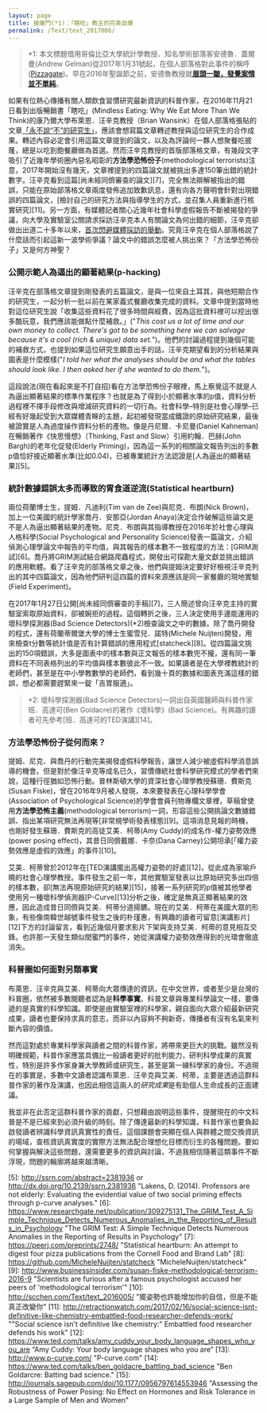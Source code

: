 ```yaml
---
layout: page
title: 披蕯門(*1)：「瞎吃」教主的完美自爆
permalink: /Text/text_2017006/
---
```


> \*1: 本文標題借用哥倫比亞大學統計學教授、知名學術部落客安德魯．蓋爾曼(Andrew Gelman)從2017年1月31號起，在個人部落格對此事件的稱呼([Pizzagate][1])。早在2016年聖誕節之前，安德魯教授就[**眉頭一皺，發覺案情並不單純**][2]。

如果有位熱心傳播有關人類飲食習慣研究最新資訊的科普作家，在2016年11月21日看到出版暢銷書「瞎吃」(Mindless Eating: Why We Eat More Than We Think)的康乃爾大學布萊恩．汪辛克教授（Brian Wansink）在個人部落格張貼的文章[「永不說“不”的研究生」][3]，應該會想寫篇文章轉述教授與這位研究生的合作成果。轉述內容必定會引用這篇文章提到的論文，以及為評論何一夥人想聚餐吃披蕯，總是以吃到飽餐廳做為首選。然而汪辛克教授的首版部落格文章，有幾段文字吸引了近幾年學術圈內惡名昭彰的**方法學恐怖份子**(methodological terrorists)注意，2017年開始沒有幾天，文章裡提到的四篇論文就被挑出多達150筆出錯的統計數字。汪辛克看到這篇[尚未經同儕審查的論文][7]，完全無法辯解被指出的錯誤，只能在原始部落格文章兩度發佈追加致歉訊息，還有向各方聲明會針對出現錯誤的四篇論文，[檢討自己的研究方法與指導學生的方式，並召集人員重新進行核實研究][11]。另一方面，有媒體記者關心近幾年社會科學虛假報告不斷被揭發的爭議，向大學及實驗室公關請求採訪汪辛克本人有關論文為何出錯的細節，汪辛克卻做出出道二十多年以來，[首次閃避媒體採訪的舉動][4]。究竟汪辛克在個人部落格說了什麼話而引起這新一波學術爭議？論文中的錯誤怎麼被人挑出來？「方法學恐怖份子」又是何方神聖？  

### 公開示範人為逼出的顯著結果(p-hacking)

汪辛克在部落格文章提到剛發表的五篇論文，是與一位來自土耳其，與他短期合作的研究生，一起分析一批以前在某家義式餐廳收集完成的資料。文章中提到當時他對這位研究生說「收集這些資料花了很多時間與經費，因為這批資料裡可以挖出很多酷玩意，我們應該能做點什麼補救。」("*This cost us a lot of time and our own money to collect. There's got to be something here we can salvage because it's a cool (rich & unique) data set.*")。他們的討論過程提到幾個可能的補救方式，也提到如果這位研究生願意出手的話，汪辛克期望看到的分析結果與圖表是什麼模樣("*I told her what the analyses should be and what the tables should look like. I then asked her if she wanted to do them.*")。  

這段說法(現在看起來是不打自招)看在方法學恐怖份子眼裡，馬上察覺這不就是人為逼出顯著結果的標準作業程序？也就是為了得到小於顯著水準的p值，資料分析過程裡不擇手段修改與增減研究資料的一切行為。社會科學–特別是社會心理學–已經有好幾起受到大眾媒體青睞的主題，起初被發現當成鐵證的原始研究結果，最後被證實是人為過度操作資料分析的產物。像是丹尼爾．卡尼曼(Daniel Kahneman)在暢銷著作《快思慢想》（Thinking, Fast and Slow）引用約翰．巴赫(John Bargh)的老年化促發(Elderly Priming)，因為這一系列的相關論文報告列出的多數p值恰好接近顯著水準(比如0.04)，已被專業統計方法認證是[人為逼出的顯著結果][5]。

### 統計數據錯誤太多而導致的胃食道逆流(Statistical heartburn)

兩位荷蘭博士生，提姆．凡迪利(Tim van de Zee)與尼克．布朗(Nick Brown)，加上一位美國的統計學家喬丹．安那亞(Jordan Anaya)決定合作破解這些論文是不是人為逼出顯著結果的產物。尼克．布朗與其指導教授在2016年於社會心理與人格科學(Social Psychological and Personality Science)發表一篇論文，介紹偵測心理學論文中報告的平均值，與其報告的樣本數不一致程度的方法：[GRIM測試][6]。喬丹將GRIM測試結合網路爬蟲程式，開發出可探勘大量文獻並挑出錯誤的應用軟體。看了汪辛克的部落格文章之後，他們與提姆決定要好好檢視汪辛克列出的其中四篇論文，因為他們研判這四篇的資料來源應該是同一家餐廳的現地實驗(Field Experiment)。

在2017年1月27日公開[尚未經同儕審查的手稿][7]，三人簡述曾向汪辛克主持的實驗室索取原始資料，卻被婉拒的過程。這個轉折之後，三人決定使用手邊能運用的壞科學探測器(Bad Science Detectors)(*2)檢查論文之中的數據。除了喬丹開發的程式，還有荷蘭蒂爾堡大學的博士生蜜雪兒．諾特(Michele Nuijten)開發，用來檢查t分數等統計值是否有計算錯誤的應用程式[statcheck][8]。從四篇論文挑出的150項錯誤，大多是圖表中的樣本數與正文報告的樣本數兜不攏，還有同一筆資料在不同表格列出的平均值與樣本數彼此不一致。如果讀者是在大學裡教統計的老師們，甚至是在中小學教數學的老師們，看到幾十頁的數據和圖表充滿這樣的錯誤，想必都需要趕緊來一錠「吉胃服適」。

> \*2: 壞科學探測器(Bad Science Detectors)一詞出自英國醫師與科普作家班．高達可(Ben Goldacre)的著作《壞科學》(Bad Science)。有興趣的讀者可先參考[班．高達可的TED演講][14]。

### 方法學恐怖份子從何而來？
提姆、尼克、與喬丹的行動完美揭發虛假科學報告，讓世人減少被虛假科學消息誤導的機會。但是對於像汪辛克等成名已久，習慣傳統社會科學研究模式的學者們來說，這種行徑猶如恐怖行動。普林斯頓大學的資深社會心理學教授蘇珊．費斯克(Susan Fiske)，曾在2016年9月被人發現，本來要發表在心理科學學會(Association of Psychological Science)的學會會員刊物專欄文章裡，草稿曾使用**方法學恐怖主義**(methodological terrorism)一詞，形容這些公開挑論文數據錯誤、指出某項研究無法再現等[非常規學術發表樣態][9]。這項消息見報的時機，也剛好發生蘇珊．費斯克的高徒艾美．柯蒂(Amy Cuddy)的成名作-權力姿勢效應(power posing effect)，其昔日同儕戴娜．卡奈(Dana Carney)公開坦承[「權力姿勢效應是虛假的效應」的事件][10]。  
  
艾美．柯蒂曾於2012年在[TED演講擺出高權力姿勢的好處][12]，從此成為家喻戶曉的社會心理學教授。事件發生之前一年，其他實驗室發表以比原始研究多出四倍的樣本數，卻[無法再現原始研究的結果][15]，接著一系列研究的p值被其他學者使用另一種壞科學偵測器[P-Curve][13]分析之後，確定是無真正顯著結果的效應，因此造成昔日同儕與艾美．柯蒂分道揚鑣。現在的艾美．柯蒂在美國大眾的形象，有些像南韓世越號事件發生之後的朴瑾惠，有興趣的讀者可留意[演講影片][12]下方的討論留言，看到近幾個月要求影片下架與支持艾美．柯蒂的意見相互交鋒。也許那一天發生類似閏蜜門的事件，她從演講權力姿勢效應得到的光環會徹底消失。  

### 科普圈如何面對另類事實

布萊恩．汪辛克與艾美．柯蒂向大眾傳達的資訊，在中文世界，或者至少是台灣的科普圈，依然被多數閱聽者認為是**科學事實**。科普文章與專業科學論文一樣，要傳遞的是真實的科學知識。即使是由實驗室裡的科學家，親自面向大眾介紹最新研究成果，讀者也要保持求真的意志，而非以內容夠不夠新奇，傳播者有沒有名氣來判斷內容的價值。  

然而這對處於專業科學家與讀者之間的科普作家，將帶來更巨大的挑戰。雖然沒有明確規範，科普作家應當具備比一般讀者更好的批判能力，研判科學成果的真實性，特別是許多作家身兼大學教師或研究生，甚至是第一線科學家的身份。不過現在的事實是，多數中文讀者認識布萊恩．汪辛克與艾美．柯蒂，主要是透過這群科普作家的著作及演講，也因此相信這兩人的*研究成果*是有助個人生命成長的正面建議。  

我並非在此否定這群科普作家的貢獻，只想藉由說明這些事件，提醒現在的中文科普是不是已經來到必須升級的時刻。除了傳達最新的科學知識，科普作家也要負起啟發讀者辨識科學資訊真實性的責任。這個課題會突顯在個人與群體之間交換資訊的場域，查核資訊真實度的實際方法無法配合理想化目標而衍生的各種問題。要如何掌握與解決這些問題，還需要更多的資訊與討論，不過我相信隨著這類事件不斷浮現，問題的輪廓將越來越清晰。  

[1]: http://andrewgelman.com/2017/02/03/pizzagate-curious-incident-researcher-response-people-pointing-150-errors-four-papers-2/ "Pizzagate, or the curious incident of the researcher in response to people pointing out 150 errors in four of his papers."
[2]: http://andrewgelman.com/2016/12/15/hark-hark-p-value-heavens-gate-sings/ "Hark, hark! the p-value at heaven’s gate sings."
[3]: http://www.brianwansink.com/phd-advice/the-grad-student-who-never-said-no "The grad student who never say 'no'."
[4]: http://www.chronicle.com/article/Spoiled-Science/239529 "Spoiled Science."
[5]: http://ssrn.com/abstract=2381936 or http://dx.doi.org/10.2139/ssrn.2381936 "Lakens, D. (2014). Professors are not elderly: Evaluating the evidential value of two social priming effects through p-curve analyses."
[6]: https://www.researchgate.net/publication/309275131_The_GRIM_Test_A_Simple_Technique_Detects_Numerous_Anomalies_in_the_Reporting_of_Results_in_Psychology "The GRIM Test: A Simple Technique Detects Numerous Anomalies in the Reporting of Results in Psychology" 
[7]: https://peerj.com/preprints/2748/ "Statistical heartburn: An attempt to digest four pizza publications from the Cornell Food and Brand Lab"
[8]: https://github.com/MicheleNuijten/statcheck "MicheleNuijten/statcheck"
[9]: http://www.businessinsider.com/susan-fiske-methodological-terrorism-2016-9 "Scientists are furious after a famous psychologist accused her peers of 'methodological terrorism'"
[10]: http://scchen.com/Text/text_2016005/ "擺姿勢也許能增加你的自信，但是不能真正改變你"
[11]: http://retractionwatch.com/2017/02/16/social-science-isnt-definitive-like-chemistry-embattled-food-researcher-defends-work/ ""Social science isn’t definitive like chemistry:” Embattled food researcher defends his work"
[12]: https://www.ted.com/talks/amy_cuddy_your_body_language_shapes_who_you_are “Amy Cuddy: Your body language shapes who you are”
[13]: http://www.p-curve.com/ "P-curve.com"
[14]: https://www.ted.com/talks/ben_goldacre_battling_bad_science "Ben Goldarcre: Batting bad science."
[15]: http://journals.sagepub.com/doi/10.1177/0956797614553946 "Assessing the Robustness of Power Posing: No Effect on Hormones and Risk Tolerance in a Large Sample of Men and Women"
